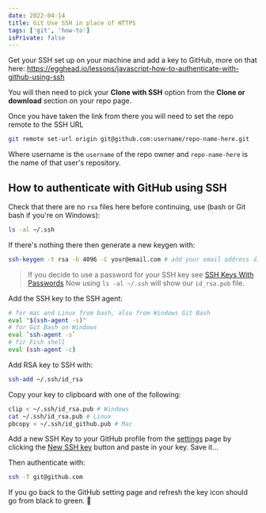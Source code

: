 ```yaml
---
date: 2022-04-14
title: Git Use SSH in place of HTTPS
tags: ['git', 'how-to']
isPrivate: false
---
```


Get your SSH set up on your machine and add a key to GitHub, more on
that here:
https://egghead.io/lessons/javascript-how-to-authenticate-with-github-using-ssh

You will then need to pick your **Clone with SSH** option from the
**Clone or download** section on your repo page.

Once you have taken the link from there you will need to set the repo
remote to the SSH URL

```bash
git remote set-url origin git@github.com:username/repo-name-here.git
```

Where username is the `username` of the repo owner and
`repo-name-here` is the name of that user's repository.

## How to authenticate with GitHub using SSH

Check that there are no `rsa` files here before continuing, use (bash
or Git bash if you're on Windows):

```bash
ls -al ~/.ssh
```

If there's nothing there then generate a new keygen with:

```bash
ssh-keygen -t rsa -b 4096 -C your@email.com # add your email address 👍
```

> If you decide to use a password for your SSH key see
> [SSH Keys With Passwords](#ssh-keys-with-passwords) Now using
> `ls -al ~/.ssh` will show our `id_rsa.pub` file.

Add the SSH key to the SSH agent:

```bash
# for mac and Linux from bash, also from Windows Git Bash
eval "$(ssh-agent -s)"
# for Git Bash on Windows
eval `ssh-agent -s`
# fir Fish shell
eval (ssh-agent -c)
```

Add RSA key to SSH with:

```bash
ssh-add ~/.ssh/id_rsa
```

Copy your key to clipboard with one of the following:

```bash
clip < ~/.ssh/id_rsa.pub # Windows
cat ~/.ssh/id_rsa.pub # Linux
pbcopy < ~/.ssh/id_github.pub # Mac
```

Add a new SSH Key to your GitHub profile from the [settings] page by
clicking the [New SSH key] button and paste in your key. Save it...

[settings]: https://github.com/settings/keys
[new ssh key]: https://github.com/settings/ssh/new

Then authenticate with:

```bash
ssh -T git@github.com
```

If you go back to the GitHub setting page and refresh the key icon
should go from black to green. 🎉
